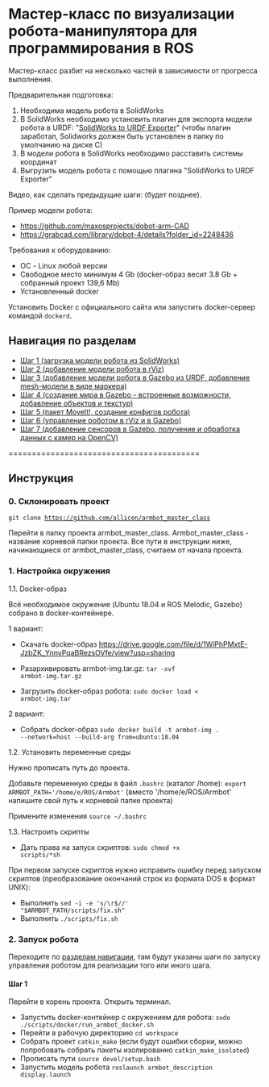 # Мастер-класс по визуализации робота-манипулятора для программирования в ROS

Мастер-класс разбит на несколько частей в зависимости от прогресса выполнения.

Предварительная подготовка:

1) Необходима модель робота в SolidWorks
2) В SolidWorks необходимо установить плагин для экспорта модели робота в URDF: "<a href="http://wiki.ros.org/sw_urdf_exporter">SolidWorks to URDF Exporter</a>" (чтобы плагин заработал, Solidworks должен быть установлен в папку по умолчанию на диске C)
3) В модели робота в SolidWorks необходимо расставить системы координат
4) Выгрузить модель робота с помощью плагина "SolidWorks to URDF Exporter"

Видео, как сделать предыдущие шаги: (будет позднее).

Пример модели робота: 
- https://github.com/maxosprojects/dobot-arm-CAD
- https://grabcad.com/library/dobot-4/details?folder_id=2248436 

Требования к оборудованию:
- ОС - Linux любой версии
- Свободное место минимум 4 Gb (docker-образ весит 3.8 Gb + собранный проект 139,6 Mb)
- Установленный docker

Установить Docker с официального сайта или запустить docker-сервер командой <code>dockerd</code>.

<a name="nav"></a>
## Навигация по разделам

- <a href="https://github.com/allicen/armbot_master_class/tree/step1">Шаг 1 (загрузка модели робота из SolidWorks)</a>
- <a href="https://github.com/allicen/armbot_master_class/tree/step2">Шаг 2 (добавление модели робота в rViz)</a>
- <a href="https://github.com/allicen/armbot_master_class/tree/step3">Шаг 3 (добавление модели робота в Gazebo из URDF, добавление mesh-модели в виде маркера)</a>
- <a href="https://github.com/allicen/armbot_master_class/tree/step4">Шаг 4 (создание мира в Gazebo - встроенные возможности, добавление объектов и текстур)</a>
- <a href="https://github.com/allicen/armbot_master_class/tree/step5">Шаг 5 (пакет MoveIt!, создание конфигов робота)</a>
- <a href="https://github.com/allicen/armbot_master_class/tree/step6">Шаг 6 (управление роботом в rViz и в Gazebo)</a>
- <a href="https://github.com/allicen/armbot_master_class/tree/step7">Шаг 7 (добавление сенсоров в Gazebo, получение и обработка данных с камер на OpenCV)</a>


=========================================

## Инструкция 

### 0. Склонировать проект

<code>git clone https://github.com/allicen/armbot_master_class</code>

Перейти в папку проекта armbot_master_class. Armbot_master_class - название корневой папки проекта. Все пути в инструкции ниже, начинающиеся от armbot_master_class, считаем от начала проекта.

### 1. Настройка окружения

1.1. Docker-образ

Всё необходимое окружение (Ubuntu 18.04 и ROS Melodic, Gazebo) собрано в docker-контейнере. 

1 вариант:

- Скачать docker-образ https://drive.google.com/file/d/1WiPhPMxtE-JzbZK_YnnyPqaBRezsOVfe/view?usp=sharing

- Разархивировать armbot-img.tar.gz: <code>tar -xvf armbot-img.tar.gz</code>

- Загрузить docker-образ робота: <code>sudo docker load < armbot-img.tar</code>

2 вариант:

- Собрать docker-образ <code>sudo docker build -t armbot-img . --network=host --build-arg from=ubuntu:18.04</code>

1.2. Установить переменные среды

Нужно прописать путь до проекта.

Добавьте переменную среды в файл <code>.bashrc</code> (каталог /home): <code>export ARMBOT_PATH='/home/e/ROS/Armbot'</code> (вместо '/home/e/ROS/Armbot' напишите свой путь к корневой папке проекта)

Примените изменения <code>source ~/.bashrc</code>

1.3. Настроить скрипты

- Дать права на запуск скриптов: <code>sudo chmod +x scripts/*sh</code>

При первом запуске скриптов нужно исправить ошибку перед запуском скриптов (преобразование окончаний строк из формата DOS в формат UNIX):

- Выполнить <code>sed -i -e 's/\r$//' "$ARMBOT_PATH/scripts/fix.sh"</code>
- Выполнить <code>./scripts/fix.sh</code>

### 2. Запуск робота

Переходите по <a href="#nav">разделам навигации</a>, там будут указаны шаги по запуску управления роботом для реализации того или иного шага.

#### Шаг 1

Перейти в корень проекта. Открыть терминал.

- Запустить docker-контейнер с окружением для робота: <code>sudo ./scripts/docker/run_armbot_docker.sh</code>
- Перейти в рабочую директорию <code>cd workspace</code>
- Собрать проект <code>catkin_make</code> (если будут ошибки сборки, можно попробовать собрать пакеты изолированно <code>catkin_make_isolated</code>)
- Прописать пути <code>source devel/setup.bash</code>
- Запустить модель робота <code>roslaunch armbot_description display.launch</code>